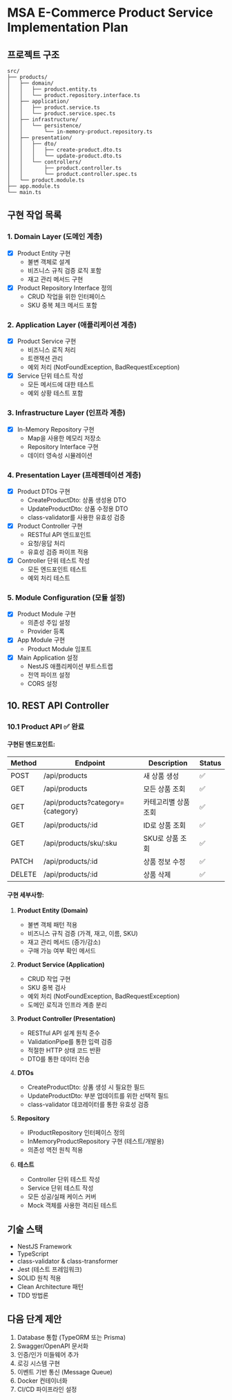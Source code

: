 # MSA E-Commerce Product Service Implementation Plan

## 프로젝트 구조
```
src/
├── products/
│   ├── domain/
│   │   ├── product.entity.ts
│   │   └── product.repository.interface.ts
│   ├── application/
│   │   ├── product.service.ts
│   │   └── product.service.spec.ts
│   ├── infrastructure/
│   │   └── persistence/
│   │       └── in-memory-product.repository.ts
│   ├── presentation/
│   │   ├── dto/
│   │   │   ├── create-product.dto.ts
│   │   │   └── update-product.dto.ts
│   │   └── controllers/
│   │       ├── product.controller.ts
│   │       └── product.controller.spec.ts
│   └── product.module.ts
├── app.module.ts
└── main.ts
```

## 구현 작업 목록

### 1. Domain Layer (도메인 계층)
- [x] Product Entity 구현
  - 불변 객체로 설계
  - 비즈니스 규칙 검증 로직 포함
  - 재고 관리 메서드 구현
- [x] Product Repository Interface 정의
  - CRUD 작업을 위한 인터페이스
  - SKU 중복 체크 메서드 포함

### 2. Application Layer (애플리케이션 계층)
- [x] Product Service 구현
  - 비즈니스 로직 처리
  - 트랜잭션 관리
  - 예외 처리 (NotFoundException, BadRequestException)
- [x] Service 단위 테스트 작성
  - 모든 메서드에 대한 테스트
  - 예외 상황 테스트 포함

### 3. Infrastructure Layer (인프라 계층)
- [x] In-Memory Repository 구현
  - Map을 사용한 메모리 저장소
  - Repository Interface 구현
  - 데이터 영속성 시뮬레이션

### 4. Presentation Layer (프레젠테이션 계층)
- [x] Product DTOs 구현
  - CreateProductDto: 상품 생성용 DTO
  - UpdateProductDto: 상품 수정용 DTO
  - class-validator를 사용한 유효성 검증
- [x] Product Controller 구현
  - RESTful API 엔드포인트
  - 요청/응답 처리
  - 유효성 검증 파이프 적용
- [x] Controller 단위 테스트 작성
  - 모든 엔드포인트 테스트
  - 예외 처리 테스트

### 5. Module Configuration (모듈 설정)
- [x] Product Module 구현
  - 의존성 주입 설정
  - Provider 등록
- [x] App Module 구현
  - Product Module 임포트
- [x] Main Application 설정
  - NestJS 애플리케이션 부트스트랩
  - 전역 파이프 설정
  - CORS 설정

## 10. REST API Controller

### 10.1 Product API ✅ **완료**

#### 구현된 엔드포인트:

| Method | Endpoint | Description | Status |
|--------|----------|-------------|--------|
| POST | /api/products | 새 상품 생성 | ✅ |
| GET | /api/products | 모든 상품 조회 | ✅ |
| GET | /api/products?category={category} | 카테고리별 상품 조회 | ✅ |
| GET | /api/products/:id | ID로 상품 조회 | ✅ |
| GET | /api/products/sku/:sku | SKU로 상품 조회 | ✅ |
| PATCH | /api/products/:id | 상품 정보 수정 | ✅ |
| DELETE | /api/products/:id | 상품 삭제 | ✅ |

#### 구현 세부사항:

1. **Product Entity (Domain)**
   - 불변 객체 패턴 적용
   - 비즈니스 규칙 검증 (가격, 재고, 이름, SKU)
   - 재고 관리 메서드 (증가/감소)
   - 구매 가능 여부 확인 메서드

2. **Product Service (Application)**
   - CRUD 작업 구현
   - SKU 중복 검사
   - 예외 처리 (NotFoundException, BadRequestException)
   - 도메인 로직과 인프라 계층 분리

3. **Product Controller (Presentation)**
   - RESTful API 설계 원칙 준수
   - ValidationPipe를 통한 입력 검증
   - 적절한 HTTP 상태 코드 반환
   - DTO를 통한 데이터 전송

4. **DTOs**
   - CreateProductDto: 상품 생성 시 필요한 필드
   - UpdateProductDto: 부분 업데이트를 위한 선택적 필드
   - class-validator 데코레이터를 통한 유효성 검증

5. **Repository**
   - IProductRepository 인터페이스 정의
   - InMemoryProductRepository 구현 (테스트/개발용)
   - 의존성 역전 원칙 적용

6. **테스트**
   - Controller 단위 테스트 작성
   - Service 단위 테스트 작성
   - 모든 성공/실패 케이스 커버
   - Mock 객체를 사용한 격리된 테스트

## 기술 스택
- NestJS Framework
- TypeScript
- class-validator & class-transformer
- Jest (테스트 프레임워크)
- SOLID 원칙 적용
- Clean Architecture 패턴
- TDD 방법론

## 다음 단계 제안
1. Database 통합 (TypeORM 또는 Prisma)
2. Swagger/OpenAPI 문서화
3. 인증/인가 미들웨어 추가
4. 로깅 시스템 구현
5. 이벤트 기반 통신 (Message Queue)
6. Docker 컨테이너화
7. CI/CD 파이프라인 설정